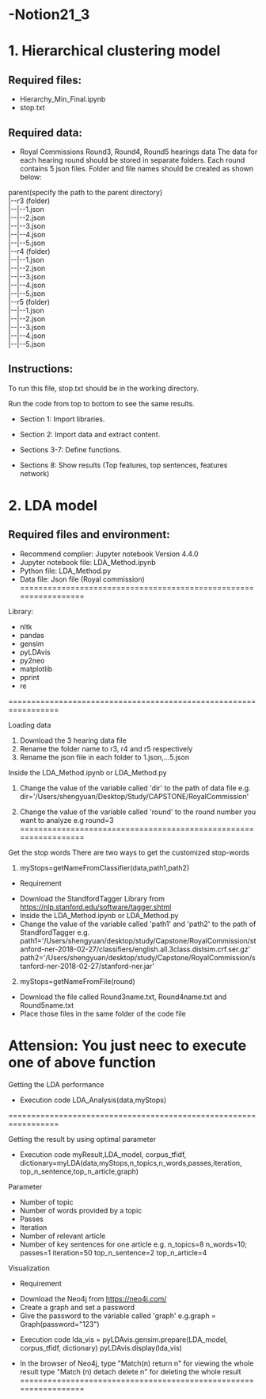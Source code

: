 # -Notion21_3

# 1. Hierarchical clustering model
## Required files:
 - Hierarchy_Min_Final.ipynb
 - stop.txt

## Required data:
 - Royal Commissions Round3, Round4, Round5 hearings data
 The data for each hearing round should be stored in separate folders. Each round contains 5 json files. Folder and file names should be created as shown below:

parent(specify the path to the parent directory)<br>
|--r3 (folder)<br>
|--|--1.json<br>
|--|--2.json<br>
|--|--3.json<br>
|--|--4.json<br>
|--|--5.json<br>
|--r4 (folder)<br>
|--|--1.json<br>
|--|--2.json<br>
|--|--3.json<br>
|--|--4.json<br>
|--|--5.json<br>
|--r5 (folder)<br>
|--|--1.json<br>
|--|--2.json<br>
|--|--3.json<br>
|--|--4.json<br>
|--|--5.json<br>

## Instructions:

To run this file, stop.txt should be in the working directory.

Run the code from top to bottom to see the same results.

 - Section 1: Import libraries.

 - Section 2: Import data and extract content.

 - Sections 3-7: Define functions.

 - Sections 8: Show results (Top features, top sentences, features network)
 
# 2. LDA model
## Required files and environment:
 - Recommend complier: Jupyter notebook Version 4.4.0
 - Jupyter notebook file: LDA_Method.ipynb
 - Python file: LDA_Method.py
 - Data file: Json file (Royal commission)
=================================================================

Library:
* nltk
* pandas
* gensim
* pyLDAvis
* py2neo
* matplotlib
* pprint
* re

=================================================================

Loading data
1. Download the 3 hearing data file 
2. Rename the folder name to r3, r4 and r5 respectively
3. Rename the json file in each folder to 1.json,...5.json


Inside the LDA_Method.ipynb or LDA_Method.py
1. Change the value of the variable called 'dir' to the path of data file
e.g. dir='/Users/shengyuan/Desktop/Study/CAPSTONE/RoyalCommission'

2. Change the value of the variable called 'round' to the round number you want to analyze
e.g round=3                                                   
=================================================================

Get the stop words
There are two ways to get the customized stop-words
1. myStops=getNameFromClassifier(data,path1,path2)

- Requirement
* Download the StandfordTagger Library from https://nlp.stanford.edu/software/tagger.shtml
* Inside the LDA_Method.ipynb or LDA_Method.py
* Change the value of the variable called 'path1' and 'path2' to the path of StandfordTagger
e.g. path1='/Users/shengyuan/desktop/study/Capstone/RoyalCommission/stanford-ner-2018-02-27/classifiers/english.all.3class.distsim.crf.ser.gz'
path2='/Users/shengyuan/desktop/study/Capstone/RoyalCommission/stanford-ner-2018-02-27/stanford-ner.jar'

2. myStops=getNameFromFile(round)
* Download the file called Round3name.txt, Round4name.txt and Round5name.txt 
* Place those files in the same folder of the code file

Attension: You just neec to execute one of above function
=================================================================
Getting the LDA performance
- Execution code
LDA_Analysis(data,myStops)

=================================================================

Getting the result by using optimal parameter
- Execution code
myResult,LDA_model, corpus_tfidf, dictionary=myLDA(data,myStops,n_topics,n_words,passes,iteration, top_n_sentence,top_n_article,graph)

Parameter
* Number of topic
* Number of words provided by a topic
* Passes
* Iteration
* Number of relevant article
* Number of key sentences for one article
e.g.
n_topics=8
n_words=10;
passes=1
iteration=50
top_n_sentence=2
top_n_article=4

Visualization

- Requirement
* Download the Neo4j from https://neo4j.com/
* Create a graph and set a password
* Give the password to the variable called 'graph'
e.g.graph = Graph(password="123")

- Execution code
lda_vis = pyLDAvis.gensim.prepare(LDA_model, corpus_tfidf, dictionary)
pyLDAvis.display(lda_vis)

* In the browser of Neo4j, type "Match(n) return n" for viewing the whole result
type "Match (n) detach delete n" for deleting the whole result
=================================================================

